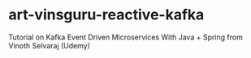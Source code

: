 # art-vinsguru-reactive-kafka
Tutorial on  Kafka Event Driven Microservices With Java + Spring from Vinoth Selvaraj (Udemy)
